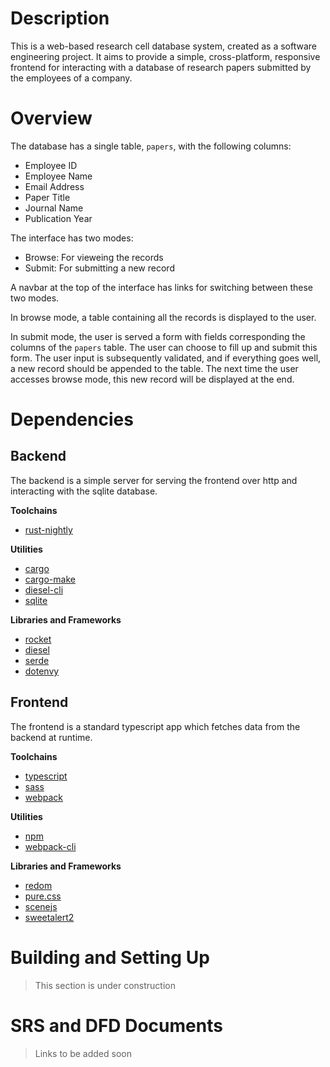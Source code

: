 # Description

This is a web-based research cell database system, created as a software engineering project. It aims to provide a simple, cross-platform, responsive frontend for interacting with a database of research papers submitted by the employees of a company.

# Overview

The database has a single table, `papers`, with the following columns:

- Employee ID
- Employee Name
- Email Address
- Paper Title
- Journal Name
- Publication Year

The interface has two modes:

- Browse: For vieweing the records
- Submit: For submitting a new record
 
A navbar at the top of the interface has links for switching between these two modes.

In browse mode, a table containing all the records is displayed to the user.

In submit mode, the user is served a form with fields corresponding the columns of the `papers` table. The user can choose to fill up and submit this form. The user input is subsequently validated, and if everything goes well, a new record should be appended to the table. The next time the user accesses browse mode, this new record will be displayed at the end.

# Dependencies

## Backend

The backend is a simple server for serving the frontend over http and interacting with the sqlite database.

**Toolchains**

- [rust-nightly](https://github.com/rust-lang/rust)

**Utilities**

- [cargo](https://github.com/rust-lang/cargo)
- [cargo-make](https://github.com/sagiegurari/cargo-make)
- [diesel-cli](https://github.com/diesel-rs/diesel/tree/master/diesel_cli)
- [sqlite](https://github.com/sqlite/sqlite)

**Libraries and Frameworks**

- [rocket](https://github.com/SergioBenitez/Rocket)
- [diesel](https://github.com/diesel-rs/diesel)
- [serde](https://github.com/serde-rs/serde)
- [dotenvy](https://github.com/allan2/dotenvy)

## Frontend

The frontend is a standard typescript app which fetches data from the backend at runtime.

**Toolchains**

- [typescript](https://github.com/microsoft/TypeScript)
- [sass](https://github.com/sass/sass)
- [webpack](https://github.com/webpack/webpack)

**Utilities**

- [npm](https://github.com/npm/cli)
- [webpack-cli](https://github.com/webpack/webpack-cli)

**Libraries and Frameworks**

- [redom](https://github.com/redom/redom)
- [pure.css](https://github.com/pure-css/pure)
- [scenejs](https://github.com/daybrush/scenejs)
- [sweetalert2](https://github.com/sweetalert2/sweetalert2)

# Building and Setting Up

> This section is under construction

# SRS and DFD Documents

> Links to be added soon
